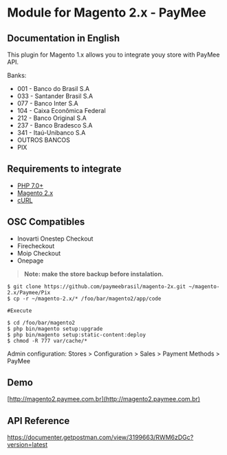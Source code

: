 # Module for Magento 2.x - PayMee

## Documentation in English

This plugin for Magento 1.x allows you to integrate youy store with PayMee API.

Banks:

- 001 - Banco do Brasil S.A
- 033 - Santander Brasil S.A
- 077 - Banco Inter S.A
- 104 - Caixa Econômica Federal
- 212 - Banco Original S.A
- 237 - Banco Bradesco S.A
- 341 - Itaú-Unibanco S.A
- OUTROS BANCOS
- PIX

## Requirements to integrate
- [PHP 7.0+](https://www.php.net)
- [Magento 2.x](https://magento.com/tech-resources/download)
- [cURL](https://www.php.net/manual/en/book.curl.php)

## OSC Compatibles
- Inovarti Onestep Checkout
- Firecheckout
- Moip Checkout
- Onepage

> **Note: make the store backup before instalation.**

    $ git clone https://github.com/paymeebrasil/magento-2x.git ~/magento-2.x/Paymee/Pix
    $ cp -r ~/magento-2.x/* /foo/bar/magento2/app/code
    
    #Execute
    
    $ cd /foo/bar/magento2
    $ php bin/magento setup:upgrade
    $ php bin/magento setup:static-content:deploy
    $ chmod -R 777 var/cache/*
    
Admin configuration: Stores > Configuration > Sales > Payment Methods > PayMee


## Demo
[http://magento2.paymee.com.br](http://magento2.paymee.com.br)

## API Reference
https://documenter.getpostman.com/view/3199663/RWM6zDGc?version=latest
